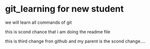 # git_learning for new student


we will learn all commands of git

this is scond chance that i am doing the readme file

this is third change fron github and my parent is the scond change....

